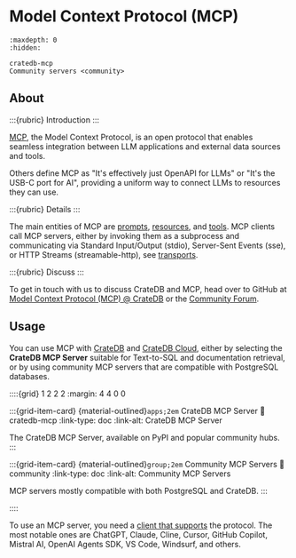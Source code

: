 # Model Context Protocol (MCP)

```{toctree}
:maxdepth: 0
:hidden:

cratedb-mcp
Community servers <community>
```

## About

:::{rubric} Introduction
:::

[MCP], the Model Context Protocol, is an open protocol that enables seamless
integration between LLM applications and external data sources and tools.

Others define MCP as "It's effectively just OpenAPI for LLMs" or "It's the
USB-C port for AI", providing a uniform way to connect LLMs to resources they
can use.

:::{rubric} Details
:::

The main entities of MCP are [prompts], [resources], and [tools].
MCP clients call MCP servers, either by invoking them as a subprocess and
communicating via Standard Input/Output (stdio), Server-Sent Events (sse),
or HTTP Streams (streamable-http), see [transports].

:::{rubric} Discuss
:::

To get in touch with us to discuss CrateDB and MCP, head over to GitHub at
[Model Context Protocol (MCP) @ CrateDB] or the [Community Forum].

## Usage

You can use MCP with [CrateDB] and [CrateDB Cloud], either by selecting the
**CrateDB MCP Server** suitable for Text-to-SQL and documentation retrieval,
or by using community MCP servers that are compatible with PostgreSQL databases.

::::{grid} 1 2 2 2
:margin: 4 4 0 0

:::{grid-item-card} {material-outlined}`apps;2em` CrateDB MCP Server
:link: cratedb-mcp
:link-type: doc
:link-alt: CrateDB MCP Server

The CrateDB MCP Server, available on PyPI and popular community hubs.
:::

:::{grid-item-card} {material-outlined}`group;2em` Community MCP Servers
:link: community
:link-type: doc
:link-alt: Community MCP Servers

MCP servers mostly compatible with both PostgreSQL and CrateDB.
:::

::::

To use an MCP server, you need a [client that supports][MCP clients] the
protocol. The most notable ones are ChatGPT, Claude, Cline, Cursor,
GitHub Copilot, Mistral AI, OpenAI Agents SDK, VS Code, Windsurf,
and others.


[Community Forum]: https://community.cratedb.com/
[CrateDB]: https://cratedb.com/database
[CrateDB Cloud]: https://cratedb.com/docs/cloud/
[MCP]: https://modelcontextprotocol.io/
[MCP clients]: https://modelcontextprotocol.io/clients
[Model Context Protocol (MCP) @ CrateDB]: https://github.com/crate/crate-clients-tools/discussions/234
[Prompts]: https://modelcontextprotocol.io/docs/concepts/prompts
[Resources]: https://modelcontextprotocol.io/docs/concepts/resources
[Tools]: https://modelcontextprotocol.io/docs/concepts/tools
[Transports]: https://modelcontextprotocol.io/docs/concepts/transports
